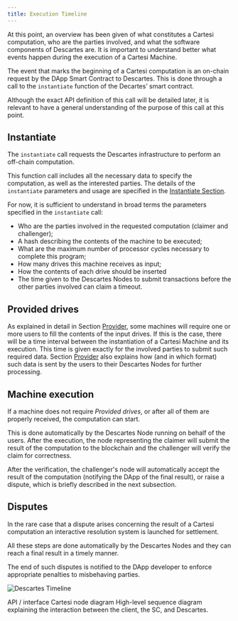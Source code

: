 ```yaml
---
title: Execution Timeline
---
```


At this point, an overview has been given of what constitutes a Cartesi computation, who are the parties involved, and what the software components of Descartes are. It is important to understand better what events happen during the execution of a Cartesi Machine.

The event that marks the beginning of a Cartesi computation is an on-chain request by the DApp Smart Contract to Descartes.
This is done through a call to the `instantiate` function of the Decartes’ smart contract.

Although the exact API definition of this call will be detailed later, it is relevant to have a general understanding of the purpose of this call at this point.

Instantiate
-----------

The `instantiate` call requests the Descartes infrastructure to perform an off-chain computation.

This function call includes all the necessary data to specify the computation, as well as the interested parties.
The details of the `instantiate` parameters and usage are specified in the [Instantiate Section](./instantiate.md).

For now, it is sufficient to understand in broad terms the parameters specified in the `instantiate` call:
- Who are the parties involved in the requested computation (claimer and challenger);
- A hash describing the contents of the machine to be executed;
- What are the maximum number of processor cycles necessary to complete this program;
- How many drives this machine receives as input;
- How the contents of each drive should be inserted
- The time given to the Descartes Nodes to submit transactions before the other parties involved can claim a timeout.

Provided drives
---------------

As explained in detail in Section [Provider](provider.md), some machines will require one or more users to fill the contents of the input drives.
If this is the case, there will be a time interval between the instantiation of a Cartesi Machine and its execution.
This time is given exactly for the involved parties to submit such required data.
Section [Provider](provider.md) also explains how (and in which format) such data is sent by the users to their Descartes Nodes for further processing.

Machine execution
-----------------

If a machine does not require *Provided drives*, or after all of them are properly received, the computation can start.

This is done automatically by the Descartes Node running on behalf of the users.
After the execution, the node representing the claimer will submit the result of the computation to the blockchain and the challenger will verify the claim for correctness.

After the verification, the challenger's node will automatically accept the result of the computation (notifying the DApp of the final result), or raise a dispute, which is briefly described in the next subsection.

Disputes
--------

In the rare case that a dispute arises concerning the result of a Cartesi computation an interactive resolution system is launched for settlement.

All these steps are done automatically by the Descartes Nodes and they can reach a final result in a timely manner.

The end of such disputes is notified to the DApp developer to enforce appropriate penalties to misbehaving parties.

![Descartes Timeline](/img/descartes-state-diagram.png)

API / interface Cartesi node diagram
High-level sequence diagram explaining the interaction between the client, the SC, and Descartes.
